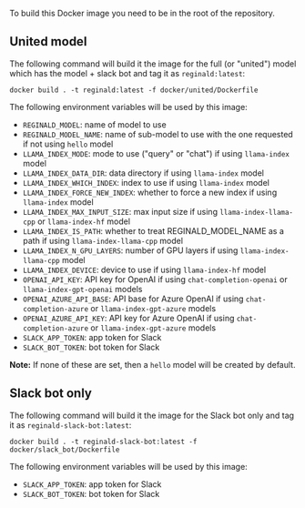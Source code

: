 To build this Docker image you need to be in the root of the repository.

## United model

The following command will build it the image for the full (or "united") model which has the model + slack bot and tag it as `reginald:latest`:

```
docker build . -t reginald:latest -f docker/united/Dockerfile
```

The following environment variables will be used by this image:

- `REGINALD_MODEL`: name of model to use
- `REGINALD_MODEL_NAME`: name of sub-model to use with the one requested if not using `hello` model
- `LLAMA_INDEX_MODE`: mode to use ("query" or "chat") if using `llama-index` model
- `LLAMA_INDEX_DATA_DIR`: data directory if using `llama-index` model
- `LLAMA_INDEX_WHICH_INDEX`: index to use if using `llama-index` model
- `LLAMA_INDEX_FORCE_NEW_INDEX`: whether to force a new index if using `llama-index` model
- `LLAMA_INDEX_MAX_INPUT_SIZE`: max input size if using `llama-index-llama-cpp` or `llama-index-hf` model
- `LLAMA_INDEX_IS_PATH`: whether to treat REGINALD_MODEL_NAME as a path if using `llama-index-llama-cpp` model
- `LLAMA_INDEX_N_GPU_LAYERS`: number of GPU layers if using `llama-index-llama-cpp` model
- `LLAMA_INDEX_DEVICE`: device to use if using `llama-index-hf` model
- `OPENAI_API_KEY`: API key for OpenAI if using `chat-completion-openai` or `llama-index-gpt-openai` models
- `OPENAI_AZURE_API_BASE`: API base for Azure OpenAI if using `chat-completion-azure` or `llama-index-gpt-azure` models
- `OPENAI_AZURE_API_KEY`: API key for Azure OpenAI if using `chat-completion-azure` or `llama-index-gpt-azure` models
- `SLACK_APP_TOKEN`: app token for Slack
- `SLACK_BOT_TOKEN`: bot token for Slack

**Note:** If none of these are set, then a `hello` model will be created by default.

## Slack bot only

The following command will build it the image for the Slack bot only and tag it as `reginald-slack-bot:latest`:

```
docker build . -t reginald-slack-bot:latest -f docker/slack_bot/Dockerfile
```

The following environment variables will be used by this image:
- `SLACK_APP_TOKEN`: app token for Slack
- `SLACK_BOT_TOKEN`: bot token for Slack
